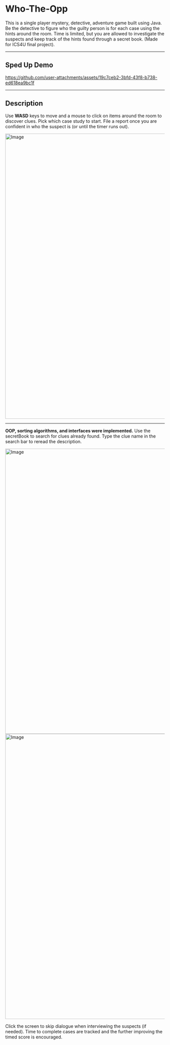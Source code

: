 # Who-The-Opp
This is a single player mystery, detective, adventure game built using Java. Be the detective to figure who the guilty person is for each case using the hints around the room. 
Time is limited, but you are allowed to investigate the suspects and keep track of the hints found through a secret book. (Made for ICS4U final project).

---
Sped Up Demo 
---
https://github.com/user-attachments/assets/19c7ceb2-3bfd-43f8-b738-ed618ea9bc1f

---
Description 
---
Use __WASD__ keys to move and a mouse to click on items around the room to discover clues. Pick which case study to start. File a report once you are confident in who the suspect is (or until the timer runs out).  

<img width="1440" height="900" alt="Image" src="https://github.com/user-attachments/assets/521cea8a-80af-42ec-834f-782470faca87" />

---
__OOP, sorting algorithms, and interfaces were implemented.__ Use the secretBook to search for clues already found. Type the clue name in the search bar to reread the description. 

<img width="1440" height="900" alt="Image" src="https://github.com/user-attachments/assets/afb697c7-d76e-4c66-ae46-4fcd5d140857" />

<img width="1440" height="900" alt="Image" src="https://github.com/user-attachments/assets/98cda5ca-f6f0-4db3-b02b-bd27be640c98" />

Click the screen to skip dialogue when interviewing the suspects (if needed). Time to complete cases are tracked and the further improving the timed score is encouraged. 
